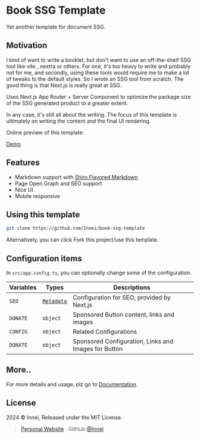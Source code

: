 # Book SSG Template

Yet another template for document SSG.

## Motivation

I kind of want to write a booklet, but don't want to use an off-the-shelf SSG tool like vite , nextra or others. For one, it's too heavy to write and probably not for me, and secondly, using these tools would require me to make a lot of tweaks to the default styles. So I wrote an SSG tool from scratch. The good thing is that Next.js is really great at SSG.

Uses Next.js App Router + Server Component to optimize the package size of the SSG generated product to a greater extent.

In any case, it's still all about the writing. The focus of this template is ultimately on writing the content and the final UI rendering.

Online preview of this template:

[Demo](https://book-template.innei.in)

## Features

- Markdown support with [Shiro Flavored Markdown](https://shiro.innei.in/#/markdown)
- Page Open Graph and SEO support
- Nice UI
- Mobile responsive

## Using this template

```bash
git clone https://github.com/Innei/book-ssg-template
```

Alternatively, you can click Fork this project/use this template.

## Configuration items

In `src/app.config.ts`, you can optionally change some of the configuration.

| Variables | Types                                                                                   | Descriptions                                         |
| --------- | --------------------------------------------------------------------------------------- | ---------------------------------------------------- |
| `SEO`     | [`Metadata`](https://nextjs.org/docs/app/building-your-application/optimizing/metadata) | Configuration for SEO, provided by Next.js           |
| `DONATE`  | `object`                                                                                | Sponsored Button content, links and images           |
| `CONFIG`  | `object`                                                                                | Related Configurations                               |
| `DONATE`  | `object`                                                                                | Sponsored Configuration, Links and Images for Button |

## More..

For more details and usage, plz go to [Documentation](https://book-template.innei.in).

## License

2024 © Innei, Released under the MIT License.

> [Personal Website](https://innei.in/) · GitHub [@Innei](https://github.com/innei/)
